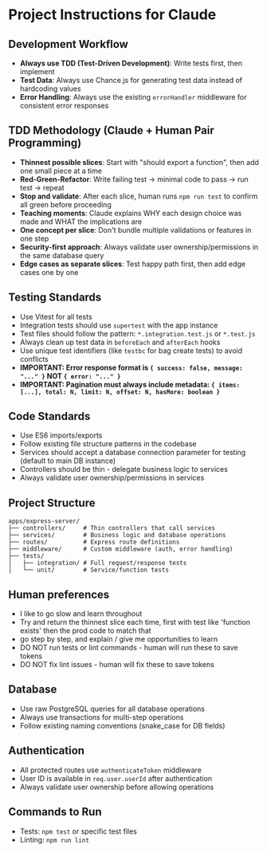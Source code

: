 # Project Instructions for Claude

## Development Workflow
- **Always use TDD (Test-Driven Development)**: Write tests first, then implement
- **Test Data**: Always use Chance.js for generating test data instead of hardcoding values
- **Error Handling**: Always use the existing `errorHandler` middleware for consistent error responses

## TDD Methodology (Claude + Human Pair Programming)
- **Thinnest possible slices**: Start with "should export a function", then add one small piece at a time
- **Red-Green-Refactor**: Write failing test → minimal code to pass → run test → repeat
- **Stop and validate**: After each slice, human runs `npm run test` to confirm all green before proceeding
- **Teaching moments**: Claude explains WHY each design choice was made and WHAT the implications are
- **One concept per slice**: Don't bundle multiple validations or features in one step
- **Security-first approach**: Always validate user ownership/permissions in the same database query
- **Edge cases as separate slices**: Test happy path first, then add edge cases one by one

## Testing Standards
- Use Vitest for all tests
- Integration tests should use `supertest` with the app instance
- Test files should follow the pattern: `*.integration.test.js` or `*.test.js`
- Always clean up test data in `beforeEach` and `afterEach` hooks
- Use unique test identifiers (like `testbc` for bag create tests) to avoid conflicts
- **IMPORTANT: Error response format is `{ success: false, message: "..." }` NOT `{ error: "..." }`**
- **IMPORTANT: Pagination must always include metadata: `{ items: [...], total: N, limit: N, offset: N, hasMore: boolean }`**

## Code Standards
- Use ES6 imports/exports
- Follow existing file structure patterns in the codebase
- Services should accept a database connection parameter for testing (default to main DB instance)
- Controllers should be thin - delegate business logic to services
- Always validate user ownership/permissions in services

## Project Structure
```
apps/express-server/
├── controllers/     # Thin controllers that call services
├── services/        # Business logic and database operations
├── routes/          # Express route definitions
├── middleware/      # Custom middleware (auth, error handling)
├── tests/
│   ├── integration/ # Full request/response tests
│   └── unit/        # Service/function tests
```

## Human preferences
- I like to go slow and learn throughout
- Try and return the thinnest slice each time, first with test like 'function exists' then the prod code to match that
- go step by step, and explain / give me opportunities to learn
- DO NOT run tests or lint commands - human will run these to save tokens
- DO NOT fix lint issues - human will fix these to save tokens

## Database
- Use raw PostgreSQL queries for all database operations
- Always use transactions for multi-step operations
- Follow existing naming conventions (snake_case for DB fields)

## Authentication
- All protected routes use `authenticateToken` middleware
- User ID is available in `req.user.userId` after authentication
- Always validate user ownership before allowing operations

## Commands to Run
- Tests: `npm test` or specific test files
- Linting: `npm run lint`